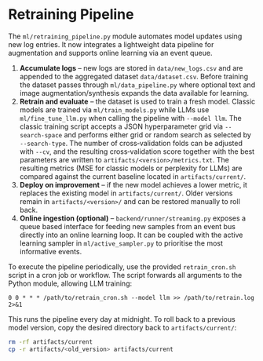 # Retraining Pipeline

The `ml/retraining_pipeline.py` module automates model updates using new log
entries. It now integrates a lightweight data pipeline for augmentation and
supports online learning via an event queue.

1. **Accumulate logs** – new logs are stored in `data/new_logs.csv` and are
   appended to the aggregated dataset `data/dataset.csv`. Before training the
   dataset passes through `ml/data_pipeline.py` where optional text and image
   augmentation/synthesis expands the data available for learning.
2. **Retrain and evaluate** – the dataset is used to train a fresh model.
   Classic models are trained via `ml/train_models.py` while LLMs use
   `ml/fine_tune_llm.py` when calling the pipeline with `--model llm`. The
   classic training script accepts a JSON hyperparameter grid via
   `--search-space` and performs either grid or random search as selected by
   `--search-type`. The number of cross‑validation folds can be adjusted with
   `--cv`, and the resulting cross‑validation score together with the best
   parameters are written to `artifacts/<version>/metrics.txt`.
   The resulting metrics (MSE for classic models or perplexity for LLMs) are
   compared against the current baseline located in `artifacts/current/`.
3. **Deploy on improvement** – if the new model achieves a lower metric, it
   replaces the existing model in `artifacts/current/`. Older versions remain in
   `artifacts/<version>/` and can be restored manually to roll back.
4. **Online ingestion (optional)** – `backend/runner/streaming.py` exposes a
   queue based interface for feeding new samples from an event bus directly into
   an online learning loop. It can be coupled with the active learning sampler
   in `ml/active_sampler.py` to prioritise the most informative events.

To execute the pipeline periodically, use the provided `retrain_cron.sh` script
in a cron job or workflow. The script forwards all arguments to the Python
module, allowing LLM training:

```cron
0 0 * * * /path/to/retrain_cron.sh --model llm >> /path/to/retrain.log 2>&1
```

This runs the pipeline every day at midnight. To roll back to a previous model
version, copy the desired directory back to `artifacts/current/`:

```bash
rm -rf artifacts/current
cp -r artifacts/<old_version> artifacts/current
```
